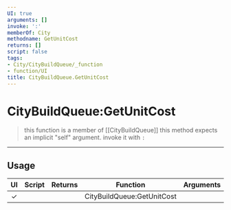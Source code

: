 ```yaml
---
UI: true
arguments: []
invoke: ':'
memberOf: City
methodname: GetUnitCost
returns: []
script: false
tags:
- City/CityBuildQueue/_function
- function/UI
title: CityBuildQueue.GetUnitCost
---
```

# CityBuildQueue:GetUnitCost
> this function is a member of [[CityBuildQueue]]
> this method expects an implicit "self" argument. invoke it with `:`
-----
## Usage
|  UI | Script | Returns | Function | Arguments |
|:---:|:------:|-------:|:--------:|:---------|
|✓| ||CityBuildQueue:GetUnitCost||
